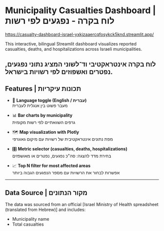 # Municipality Casualties Dashboard | לוח בקרה - נפגעים לפי רשות
https://casualty-dashboard-israel-yxkjzaaercqfosykck5knd.streamlit.app/

This interactive, bilingual Streamlit dashboard visualizes reported casualties, deaths, and hospitalizations across Israeli municipalities.

לוח בקרה אינטראקטיבי וד־לשוני המציג נתוני נפגעים, נפטרים ואשפוזים לפי רשויות בישראל.
---

## Features | תכונות עיקריות

- 🔄 **Language toggle (English / עברית)**  
  מעבר פשוט בין אנגלית לעברית

- 📊 **Bar charts by municipality**  
  גרפים השוואתיים לפי רשות מקומית

- 🗺 **Map visualization with Plotly**  
  מפת נתונים אינטראקטיבית של רשויות עם מיקום גאוגרפי

- 🎛 **Metric selector (casualties, deaths, hospitalizations)**  
  בחירת מדד להצגה: סה"כ נפגעים, נפטרים או מאושפזים

- 📈 **Top N filter for most affected areas**  
  אפשרות לבחור את הרשויות עם מספר הנפגעים הגבוה ביותר

---

## Data Source | מקור הנתונים

The data was sourced from an official [Israel Ministry of Health spreadsheet (translated from Hebrew)] and includes:

- Municipality name
- Total casualties
